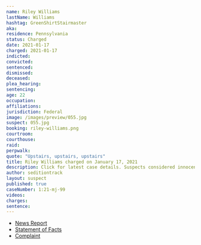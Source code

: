 ```yaml
---
name: Riley Williams
lastName: Williams
hashtag: GreenShirtStairmaster
aka:
residence: Pennsylvania
status: Charged
date: 2021-01-17
charged: 2021-01-17
indicted:
convicted:
sentenced:
dismissed:
deceased:
plea_hearing:
sentencing:
age: 22
occupation:
affiliations:
jurisdiction: Federal
image: /images/preview/055.jpg
suspect: 055.jpg
booking: riley-williams.png
courtroom:
courthouse:
raid:
perpwalk:
quote: "Upstairs, upstairs, upstairs"
title: Riley Williams charged on January 17, 2021
description: Click for latest case details. Suspects considered innocent until proven guilty.
author: seditiontrack
layout: suspect
published: true
caseNumber: 1:21-mj-99
videos:
charges:
sentence:
---
```


- [News Report](https://www.npr.org/sections/insurrection-at-the-capitol/2021/01/18/957979421/fbi-seeking-woman-who-may-have-stolen-speaker-pelosis-laptop)
- [Statement of Facts](https://www.justice.gov/opa/page/file/1357051/download)
- [Complaint](https://www.justice.gov/opa/page/file/1357056/download)
